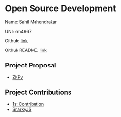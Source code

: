 # Open Source Development

Name: Sahil Mahendrakar

UNI: sm4967

Github: [link](https://github.com/sahilmahendrakar)

Github README: [link](https://github.com/sahilmahendrakar/sahilmahendrakar/blob/main/README.md)

## Project Proposal

- [ZKPy](../projects/python/zkpy.md)

## Project Contributions

- [1st Contribution](https://github.com/o1-labs/docs2/pull/334)
- [SnarkyJS](../projects/javascript/snarkyjs.md)
